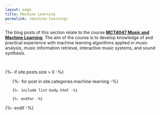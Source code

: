 ```yaml
---
layout: page
title: Machine Learning
permalink: /machine-learning/
---
```


The blog posts of this section relate to the course [**MCT4047 Music and Machine Learning**](https://www.uio.no/studier/emner/hf/imv/MCT4047). The aim of the course is to develop knowledge of and practical experience with machine learning algorithms applied in music analysis, music information retrieval, interactive music systems, and sound synthesis.

<br />

{%- if site.posts.size > 0 -%}
  <!-- <h2 class="post-list-heading">{{ page.list_title | default: "Posts" }}</h2> -->
  <ul class="post-list">
    {%- for post in site.categories.machine-learning -%}

    {%- include list-body.html -%}

    {%- endfor -%}
  </ul>
  {%- endif -%}
